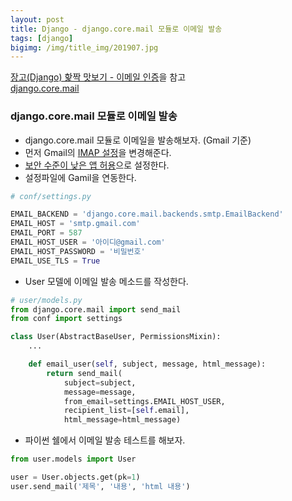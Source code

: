 ```yaml
---
layout: post
title: Django - django.core.mail 모듈로 이메일 발송
tags: [django]
bigimg: /img/title_img/201907.jpg
---
```


[장고(Django) 핥짝 맛보기 - 이메일 인증](https://swarf00.github.io/2018/12/14/logout.html)을 참고  
[django.core.mail](https://docs.djangoproject.com/en/2.2/topics/email/#send-mail)

### django.core.mail 모듈로 이메일 발송
* django.core.mail 모듈로 이메일을 발송해보자. (Gmail 기준)
* 먼저 Gmail의 [IMAP 설정](https://support.google.com/mail/answer/7126229?hl=ko&rd=3&visit_id=1-636281811566888160-3239280507#ts=1665018)을 변경해준다.
* [보안 수준이 낮은 앱 허용](https://support.google.com/accounts/answer/6010255)으로 설정한다.
* 설정파일에 Gamil을 연동한다.

```python
# conf/settings.py

EMAIL_BACKEND = 'django.core.mail.backends.smtp.EmailBackend'
EMAIL_HOST = 'smtp.gmail.com'
EMAIL_PORT = 587
EMAIL_HOST_USER = '아이디@gmail.com'
EMAIL_HOST_PASSWORD = '비밀번호'
EMAIL_USE_TLS = True
```

* User 모델에 이메일 발송 메소드를 작성한다.

```python
# user/models.py
from django.core.mail import send_mail
from conf import settings

class User(AbstractBaseUser, PermissionsMixin):
    ...

    def email_user(self, subject, message, html_message):
        return send_mail(
            subject=subject,
            message=message,
            from_email=settings.EMAIL_HOST_USER,
            recipient_list=[self.email],
            html_message=html_message)
```

* 파이썬 쉘에서 이메일 발송 테스트를 해보자.

```python
from user.models import User

user = User.objects.get(pk=1)
user.send_mail('제목', '내용', 'html 내용')
```